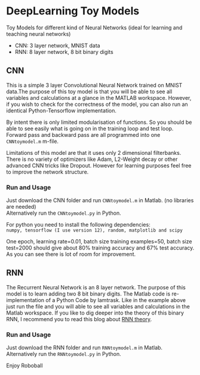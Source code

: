 # DeepLearning Toy Models
Toy Models for different kind of Neural Networks  (ideal for learning and teaching neural networks)
  * CNN: 3 layer network, MNIST data  
  * RNN: 8 layer network, 8 bit binary digits
  
## CNN
This is a simple 3 layer Convolutional Neural Network trained on MNIST data.The purpose of this toy model is that you will be able to see all variables and calculations at a glance in the MATLAB workspace. However, if you wish to check for the correctness of the model, you can also run an identical Python-Tensorflow implementation. 

By intent there is only limited modularisation of functions. So you should be able to see easily what is going on in the training loop and test loop. Forward pass and backward pass are all programmed into one ```CNNtoymodel.m``` m-file.

Limitations of this model are that it uses only 2 dimensional filterbanks. There is no variety of optimizers like Adam, L2-Weight decay or other advanced CNN tricks like Dropout. However for learning purposes feel free to improve the network structure.
### Run and Usage
Just download the CNN folder and run ```CNNtoymodel.m``` in Matlab.  (no libraries are needed)  
Alternatively run the ```CNNtoymodel.py``` in Python.  

For python you need to install the following dependencies:  
```numpy, tensorflow (I use version 12), random, matplotlib and scipy```

One epoch, learning rate=0.01, batch size training examples=50, batch size test=2000 should give about 80% training accuracy and 67% test accuracy. As you can see there is lot of room for improvement.

## RNN
The Recurrent Neural Network is an 8 layer network. The purpose of this model is to  learn adding two 8 bit binary digits. The Matlab code is re-implementation of a Python Code by Iamtrask. Like in the example above just run the file and you will able to see all variables and calculations in the Matlab workspace. If you like to dig deeper into the theory of this binary RNN, I recommend you to read this blog about [RNN theory](https://iamtrask.github.io/2015/11/15/anyone-can-code-lstm/).

### Run and Usage
Just download the RNN folder and run ```RNNtoymodel.m``` in Matlab.  
Alternatively run the ```RNNtoymodel.py``` in Python.


Enjoy Roboball

